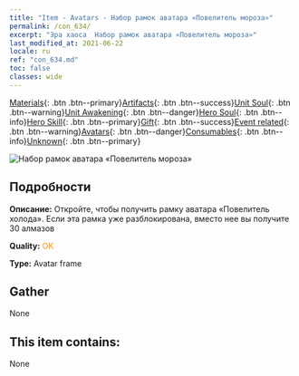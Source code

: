 ```yaml
---
title: "Item - Avatars - Набор рамок аватара «Повелитель мороза»"
permalink: /con_634/
excerpt: "Эра хаоса  Набор рамок аватара «Повелитель мороза»"
last_modified_at: 2021-06-22
locale: ru
ref: "con_634.md"
toc: false
classes: wide
---
```

 [Materials](/ItemsRU/){: .btn .btn--primary}[Artifacts](/ItemsRU/Artifacts/){: .btn .btn--success}[Unit Soul](/ItemsRU/UnitSoul/){: .btn .btn--warning}[Unit Awakening](/ItemsRU/UnitAwakening/){: .btn .btn--danger}[Hero Soul](/ItemsRU/HeroSoul/){: .btn .btn--info}[Hero Skill](/ItemsRU/HeroSkill/){: .btn .btn--primary}[Gift](/ItemsRU/Gift/){: .btn .btn--success}[Event related](/ItemsRU/Events/){: .btn .btn--warning}[Avatars](/ItemsRU/Avatars/){: .btn .btn--danger}[Consumables](/ItemsRU/Consumables/){: .btn .btn--info}[Unknown](/ItemsRU/Unknown/){: .btn .btn--primary}

 ![Набор рамок аватара «Повелитель мороза»](/images/a/avatarFrame_38.png)

## Подробности
 **Описание:** Откройте, чтобы получить рамку аватара «Повелитель холода». Если эта рамка уже разблокирована, вместо нее вы получите 30 алмазов

 **Quality:** <span style="color: #FF8C00">OK</span>

 **Type:** Avatar frame

## Gather

  None

## This item contains:

  None

